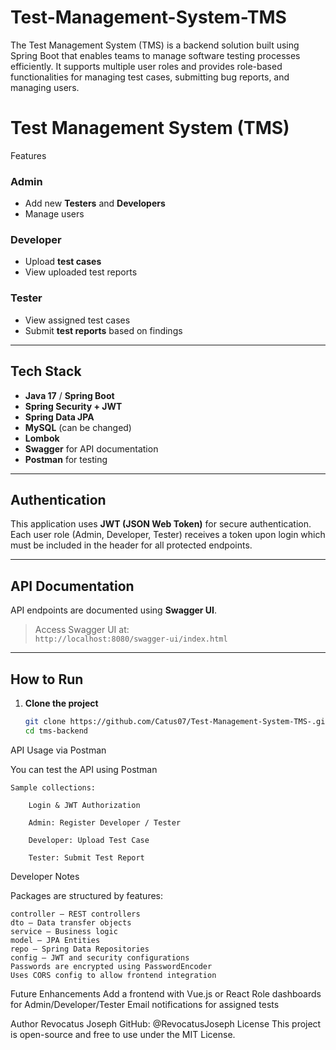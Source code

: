 # Test-Management-System-TMS
The Test Management System (TMS) is a backend solution built using Spring Boot that enables teams to manage software testing processes efficiently. It supports multiple user roles and provides role-based functionalities for managing test cases, submitting bug reports, and managing users.
# Test Management System (TMS)
Features

###  Admin
- Add new **Testers** and **Developers**
- Manage users

### Developer
- Upload **test cases**
- View uploaded test reports

###  Tester
- View assigned test cases
- Submit **test reports** based on findings

---

## Tech Stack

- **Java 17** / **Spring Boot**
- **Spring Security + JWT**
- **Spring Data JPA**
- **MySQL** (can be changed)
- **Lombok**
- **Swagger** for API documentation
- **Postman** for testing

---

## Authentication

This application uses **JWT (JSON Web Token)** for secure authentication. Each user role (Admin, Developer, Tester) receives a token upon login which must be included in the header for all protected endpoints.

---

## API Documentation

API endpoints are documented using **Swagger UI**.

>  Access Swagger UI at:  
> `http://localhost:8080/swagger-ui/index.html`

---

## How to Run

1. **Clone the project**
   ```bash
   git clone https://github.com/Catus07/Test-Management-System-TMS-.git
   cd tms-backend
   
API Usage via Postman

  You can test the API using Postman

    Sample collections:

        Login & JWT Authorization

        Admin: Register Developer / Tester

        Developer: Upload Test Case

        Tester: Submit Test Report

Developer Notes

Packages are structured by features:

    controller – REST controllers
    dto – Data transfer objects
    service – Business logic
    model – JPA Entities
    repo – Spring Data Repositories
    config – JWT and security configurations
    Passwords are encrypted using PasswordEncoder
    Uses CORS config to allow frontend integration

Future Enhancements
    Add a frontend with Vue.js or React
    Role dashboards for Admin/Developer/Tester
    Email notifications for assigned tests

Author
Revocatus Joseph
    GitHub: @RevocatusJoseph
License
This project is open-source and free to use under the MIT License.


